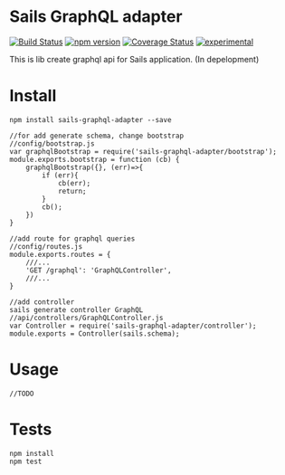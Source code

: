 # Sails GraphQL adapter 

[![Build Status](https://travis-ci.org/arvitaly/sails-graphql-adapter.svg?branch=master)](https://travis-ci.org/arvitaly/sails-graphql-adapter) [![npm version](https://badge.fury.io/js/sails-graphql-adapter.svg)](https://badge.fury.io/js/sails-graphql-adapter) [![Coverage Status](https://coveralls.io/repos/github/arvitaly/sails-graphql-adapter/badge.svg?branch=master)](https://coveralls.io/github/arvitaly/sails-graphql-adapter?branch=master) [![experimental](http://badges.github.io/stability-badges/dist/experimental.svg)](http://github.com/badges/stability-badges)

This is lib create graphql api for Sails application. (In depelopment)

# Install

    npm install sails-graphql-adapter --save

    //for add generate schema, change bootstrap
    //config/bootstrap.js
    var graphqlBootstrap = require('sails-graphql-adapter/bootstrap');
    module.exports.bootstrap = function (cb) {
        graphqlBootstrap({}, (err)=>{
            if (err){
                cb(err);
                return;
            }
            cb();
        })
    }

    //add route for graphql queries
    //config/routes.js
    module.exports.routes = {
        ///...
        'GET /graphql': 'GraphQLController',
        ///...
    }

    //add controller
    sails generate controller GraphQL
    //api/controllers/GraphQLController.js
    var Controller = require('sails-graphql-adapter/controller');
    module.exports = Controller(sails.schema);

# Usage

    //TODO

# Tests

    npm install    
    npm test
